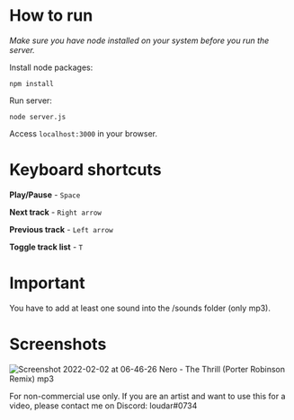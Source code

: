 # How to run
*Make sure you have node installed on your system before you run the server.*

Install node packages:
```
npm install
```

Run server:
```
node server.js
```

Access `localhost:3000` in your browser.

# Keyboard shortcuts

**Play/Pause** - `Space`

**Next track** - `Right arrow`

**Previous track** - `Left arrow`

**Toggle track list** - `T`

# Important
You have to add at least one sound into the /sounds folder (only mp3).

# Screenshots
![Screenshot 2022-02-02 at 06-46-26 Nero - The Thrill (Porter Robinson Remix) mp3](https://user-images.githubusercontent.com/35202909/152099960-349a189d-ad4e-4985-aab1-742352b1fae1.png)

For non-commercial use only. If you are an artist and want to use this for a video, please contact me on Discord: loudar#0734
